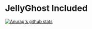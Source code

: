 # JellyGhost Included
[![Anurag's github stats](https://github-readme-stats.vercel.app/apiSpookyJelly=anuraghazra)](https://github.com/anuraghazra/github-readme-stats)
